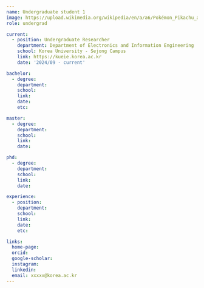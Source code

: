 ```yaml
---
name: Undergraduate student 1
image: https://upload.wikimedia.org/wikipedia/en/a/a6/Pokémon_Pikachu_art.png
role: undergrad

current:
  - position: Undergraduate Researcher
    department: Department of Electronics and Information Engineering
    school: Korea University - Sejong Campus
    link: https://kueie.korea.ac.kr
    date: '2024/09 - current'

bachelor:
  - degree: 
    department: 
    school: 
    link: 
    date: 
    etc: 

master:
  - degree: 
    department: 
    school: 
    link: 
    date: 

phd:
  - degree: 
    department: 
    school: 
    link: 
    date: 

experience:
  - position: 
    department: 
    school:  
    link: 
    date: 
    etc: 

links:
  home-page: 
  orcid: 
  google-scholar: 
  instagram: 
  linkedin: 
  email: xxxxx@korea.ac.kr
---
```

